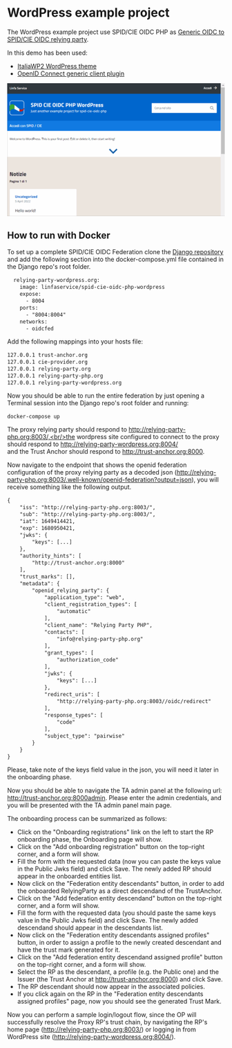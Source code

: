 # WordPress example project

The WordPress example project use SPID/CIE OIDC PHP as [Generic OIDC to SPID/CIE OIDC relying party](/doc/howto-gateway/README.md).

In this demo has been used:
 - [ItaliaWP2 WordPress theme](https://github.com/italia/design-wordpress-theme-italiaWP2)
 - [OpenID Connect generic client plugin](https://wordpress.org/plugins/daggerhart-openid-connect-generic/)

 <img src="spid-cie-oidc-php-wordpress.gif" width="600" />

## How to run with Docker
To set up a complete SPID/CIE OIDC Federation clone the [Django repository](https://github.com/italia/spid-cie-oidc-django) and add the following section into the docker-compose.yml file contained in the Django repo's root folder.

```
  relying-party-wordpress.org:
    image: linfaservice/spid-cie-oidc-php-wordpress
    expose:
      - 8004
    ports:
      - "8004:8004"
    networks:
      - oidcfed
```

Add the following mappings into your hosts file:

```
127.0.0.1 trust-anchor.org
127.0.0.1 cie-provider.org
127.0.0.1 relying-party.org
127.0.0.1 relying-party-php.org
127.0.0.1 relying-party-wordpress.org
```

Now you should be able to run the entire federation by just opening a Terminal session into the Django repo's root folder and running:

```
docker-compose up
```

The proxy relying party should respond to http://relying-party-php.org:8003/,<br/>the wordpress site configured to connect to the proxy should respond to http://relying-party-wordpress.org:8004/<br/>and the Trust Anchor should respond to http://trust-anchor.org:8000.

Now navigate to the endpoint that shows the openid federation configuration of the proxy relying party as a decoded json (http://relying-party-php.org:8003/.well-known/openid-federation?output=json), you will receive something like the following output.

```
{
    "iss": "http://relying-party-php.org:8003/",
    "sub": "http://relying-party-php.org:8003/",
    "iat": 1649414421,
    "exp": 1680950421,
    "jwks": {
        "keys": [...]
    },
    "authority_hints": [
        "http://trust-anchor.org:8000"
    ],
    "trust_marks": [],
    "metadata": {
        "openid_relying_party": {
            "application_type": "web",
            "client_registration_types": [
                "automatic"
            ],
            "client_name": "Relying Party PHP",
            "contacts": [
                "info@relying-party-php.org"
            ],
            "grant_types": [
                "authorization_code"
            ],
            "jwks": {
                "keys": [...]
            },
            "redirect_uris": [
                "http://relying-party-php.org:8003//oidc/redirect"
            ],
            "response_types": [
                "code"
            ],
            "subject_type": "pairwise"
        }
    }
}
```

Please, take note of the keys field value in the json, you will need it later in the onboarding phase.

Now you should be able to navigate the TA admin panel at the following url: http://trust-anchor.org:8000admin.
Please enter the admin credentials, and you will be presented with the TA admin panel main page.

The onboarding process can be summarized as follows:

- Click on the "Onboarding registrations" link on the left to start the RP onboarding phase, the Onboarding page will show.
- Click on the "Add onboarding registration" button on the top-right corner, and a form will show.
- Fill the form with the requested data (now you can paste the keys value in the Public Jwks field) and click Save. The newly added RP should appear in the onboarded entities list.
- Now click on the "Federation entity descendants" button, in order to add the onboarded RelyingParty as a direct descendand of the TrustAnchor.
- Click on the "Add federation entity descendand" button on the top-right corner, and a form will show.
- Fill the form with the requested data (you should paste the same keys value in the Public Jwks field) and click Save. The newly added descendand should appear in the descendants list.
- Now click on the "Federation entity descendants assigned profiles" button, in order to assign a profile to the newly created descendant and have the trust mark generated for it.
- Click on the "Add federation entity descendand assigned profile" button on the top-right corner, and a form will show.
- Select the RP as the descendant, a profile (e.g. the Public one) and the Issuer (the Trust Anchor at http://trust-anchor.org:8000) and click Save.
- The RP descendant should now appear in the associated policies.
- If you click again on the RP in the "Federation entity descendants assigned profiles" page, now you should see the generated Trust Mark.

Now you can perform a sample login/logout flow, since the OP will successfully resolve the Proxy RP's trust chain, by navigating the RP's home page (http://relying-party-php.org:8003/) or logging in from WordPress site (http://relying-party-wordpress.org:8004/).


